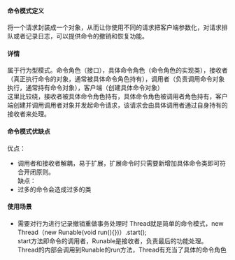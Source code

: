 #### 命令模式定义
将一个请求封装成一个对象，从而让你使用不同的请求把客户端参数化，对请求排队或者记录日志，可以提供命令的撤销和恢复功能。
#### 详情
属于行为型模式。命令角色（接口），具体命令角色（命令角色的实现类），接收者（真正执行命令的对象，通常被具体命令角色持有），调用者（负责调用命令对象执行，通常持有命令对象），客户端（创建具体命令对象）  
这里比较绕，接收者被具体命令角色持有，具体命令角色被调用者角色持有，客户端创建并调用调用者对象并发起命令请求，该请求会由具体调用者通过自身持有的接收者来处理。
#### 命令模式优缺点
优点：
- 调用者和接收者解耦，易于扩展，扩展命令时只需要新增加具体命令类即可符合开闭原则。  
缺点：
- 过多的命令会造成过多的类
#### 使用场景
- 需要对行为进行记录撤销重做事务处理时
Thread就是简单的命令模式，new Thread（new Runable(void run(){})）.start();  
start方法即命令的调用者，Runable是接收者，负责最后的功能处理。Thread的内部会调用到Runable的run方法，Thread有充当了具体的命令角色






